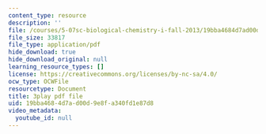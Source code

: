 ```yaml
---
content_type: resource
description: ''
file: /courses/5-07sc-biological-chemistry-i-fall-2013/19bba4684d7ad00d9e8fa340fd1e87d8_4BwB43Smu7o.pdf
file_size: 33817
file_type: application/pdf
hide_download: true
hide_download_original: null
learning_resource_types: []
license: https://creativecommons.org/licenses/by-nc-sa/4.0/
ocw_type: OCWFile
resourcetype: Document
title: 3play pdf file
uid: 19bba468-4d7a-d00d-9e8f-a340fd1e87d8
video_metadata:
  youtube_id: null
---
```

